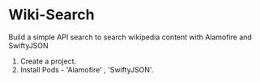 # Wiki-Search

Build a simple API search to search wikipedia content with Alamofire and SwiftyJSON

1. Create a project.
2. Install Pods - 'Alamofire' , 'SwiftyJSON'.

